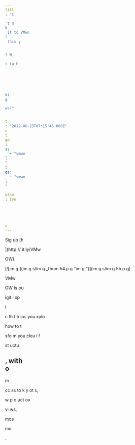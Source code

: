 ```yaml
---
titl
: "C

't m
k
 it to VMwo
l
 this y


? W

t to h


 



ki
g 

ws?"


t
: "2012-08-23T07:15:46.000Z"
c
t
go
i
s: 
  - "vmwo
l
"
t
gs: 
  - "vmwo
l
"

utho
: Ivo 





s
---
```


Sig
 up [h


](http://
it.ly/VMw



OW).  

[![im
g
](im
g
s/im
g
_thum
54.p
g "im
g
")](im
g
s/im
g
55.p
g)

VMw


 
OW is ou
 
igit
l 
xp

i

c
 th
t h
lps you 
xplo

 how to t


sfo
m you
 clou
 i
f

st
uctu

, with  
o
-

m


 
cc
ss to k
y
ot
s, 

w p
o
uct ov

vi
ws, 

mos 


 mo

.






